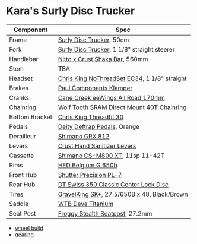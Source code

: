 # Kara's Surly Disc Trucker

| Component | Spec |
| --------- | ---- |
| Frame | [Surly Disc Trucker](https://surlybikes.com/bikes/disc_trucker), 50cm|
| Fork | [Surly Disc Trucker](https://surlybikes.com/bikes/disc_trucker), 1 1/8" straight steerer |
| Handlebar | [Nitto x Crust Shaka Bar](https://crustbikes.com/collections/handlebars/products/nitto-x-crust-shaka-bar), 560mm |
| Stem | TBA |
| Headset | [Chris King NoThreadSet EC34](https://chrisking.com/collections/nothreadset/products/headset-nothreadset?variant=8220541386797), 1 1/8" straight |
| Brakes | [Paul Components Klamper](https://www.paulcomp.com/shop/components/brakes/disc-brakes/flat-mount-klamper/) |
| Cranks | [Cane Creek eeWings All Road 170mm](https://canecreek.com/product/eewings-all-road/) |
| Chainring | [Wolf Tooth SRAM Direct Mount 40T Chainring](https://www.wolftoothcomponents.com/collections/chainrings/products/direct-mount-chainrings-for-sram-cranks?variant=14781783474211) |
| Bottom Bracket | [Chris King Threadfit 30](https://chrisking.com/collections/threadfit-30) |
| Pedals | [Deity Deftrap Pedals](https://www.deitycomponents.com/store/p354/DEFTRAP_PEDALS.html), Orange |
| Derailleur | [Shimano GRX 812](https://bike.shimano.com/en-US/product/component/grx-11-speed/RD-RX812.html) |
| Levers | [Crust Hand Sanitizer Levers](https://crustbikes.com/products/the-hand-sanitizer-levers) |
| Cassette | [Shimano CS-M800 XT](https://bike.shimano.com/en-US/product/component/deorext-m8000/CS-M8000.html), 11sp 11-42T |
| Rims | [HED Belgium G 650b](https://store.hedcycling.com/belgium-g/) |
| Front Hub | [Shutter Precision PL-7](https://www.sp-dynamo.com/series7-pl7) |
| Rear Hub | [DT Swiss 350 Classic Center Lock Disc](https://www.dtswiss.com/en/components/hubs-and-rws/hubs-road/350) |
| Tires | [GravelKing SK+](https://www.panaracerusa.com/collections/gravel/products/gravelking-sk-knobby-plus-folding-gravel-tires?variant=34487833428130), 27.5/650B x 48, Black/Brown |
| Saddle | [WTB Deva Titanium](https://www.wtb.com/products/deva) |
| Seat Post | [Froggy Stealth Seatpost](https://www.sim.works/collections/stealth-series/products/froggy-seatpost), 27.2mm |

* [wheel build](wheelbuild.md)
* [gearing](https://www.gear-calculator.com/?GR=DERS&KB=40&RZ=11,13,15,17,19,21,24,28,32,37,42&UF=2281&TF=90&SL=2.6&UN=KMH&DV=ratio)
